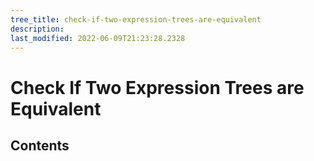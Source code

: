 ```yaml
---
tree_title: check-if-two-expression-trees-are-equivalent
description: 
last_modified: 2022-06-09T21:23:28.2328
---
```


# Check If Two Expression Trees are Equivalent

## Contents
